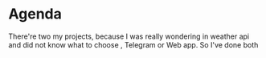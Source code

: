 <h1>Agenda</h1>
<p>There're two my projects, because I was really wondering in weather api and did not know what to choose , Telegram or Web app. So I've done both</p>
